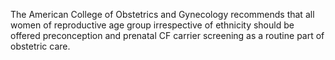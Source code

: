 The American College of Obstetrics and Gynecology recommends that all women of reproductive age group irrespective of ethnicity should be offered preconception and prenatal CF carrier screening as a routine part of obstetric care.